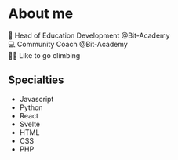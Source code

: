 # About me

🍺 Head of Education Development  @Bit-Academy <br>
💻 Community Coach @Bit-Academy <br>
🧗‍♂️ Like to go climbing

## Specialties
- Javascript
- Python
- React
- Svelte
- HTML
- CSS
- PHP
